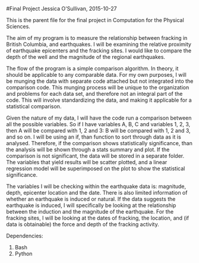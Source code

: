 #Final Project
Jessica O'Sullivan, 2015-10-27

This is the parent file for the final project in Computation for the Physical
Sciences.

The aim of my program is to measure the relationship between fracking in British Columbia,
and earthquakes. I will be examining the relative proximity of earthquake epicenters and 
the fracking sites. I would like to compare the depth of the well and the magnitude of 
the regional earthquakes. 
 
The flow of the program is a simple comparison algorithm. In theory, it should be 
applicable to any comparable data. For my own purposes, I will be munging the data with 
separate code attached but not integrated into the comparison code. This munging process 
will be unique to the organization and problems for each data set, and therefore not an 
integral part of the code. This will involve standardizing the data, and making it 
applicable for a statistical comparison. 

Given the nature of my data, I will have the code run a comparison between all the 
possible variables. So if I have variables A, B, C and variables 1, 2, 3, then A will be 
compared with 1, 2 and 3: B will be compared with 1, 2 and 3, and so on. I will be
using an if, than function to sort through data as it is analysed. Therefore, if the 
comparison shows statistically significance, than the analysis will be shown through a 
stats summary and plot. If the comparison is not significant, the data will be stored in
a separate folder. The variables that yield results will be scatter plotted, and a
linear regression model will be superimposed on the plot to show the statistical 
significance. 

The variables I will be checking within the earthquake data is: magnitude, depth,
epicenter location and the date. There is also limited information of whether an earthquake 
is induced or natural. If the data suggests the earthquake is induced, I will specifically
be looking at the relationship between the induction and the magnitude of the earthquake.
For the fracking sites, I will be looking at the dates of fracking, the location, and 
(if data is obtainable) the force and depth of the fracking activity.

Dependencies:
1. Bash
2. Python
